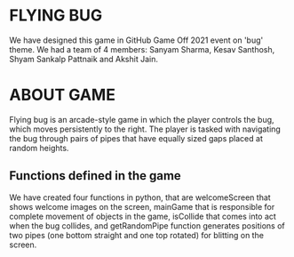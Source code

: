 # FLYING BUG
We have designed this game in GitHub Game Off 2021 event on 'bug' theme. We had a team of 4 members: Sanyam Sharma, Kesav Santhosh, Shyam Sankalp Pattnaik and Akshit Jain.

# ABOUT GAME
Flying bug is an arcade-style game in which the player controls the bug, which moves persistently to the right. The player is tasked with navigating the bug through pairs of pipes that have equally sized gaps placed at random heights.

## Functions defined in the game
We have created four functions in python, that are welcomeScreen that shows welcome images on the screen, mainGame that is responsible for complete movement of objects in the game, isCollide that comes into act when the bug collides, and getRandomPipe function generates positions of two pipes (one bottom straight and one top rotated) for blitting on the screen.
